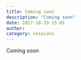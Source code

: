 ```yaml
---
title: Coming soon
description: "Coming soon"
date: 2017-10-29 15:01
author:
category: sessions
---
```

Coming soon